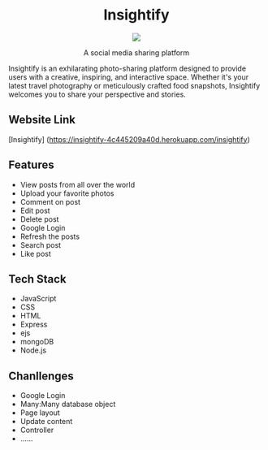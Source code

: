 <h1 align="center">Insightify</h1>

<p align="center">
<img src="/assets/images/previews/preview.png"/>
</p>

<p align="center">A social media sharing platform</p>
<p>Insightify is an exhilarating photo-sharing platform designed to provide users with a creative, inspiring, and interactive space. Whether it's your latest travel photography or meticulously crafted food snapshots, Insightify welcomes you to share your perspective and stories.</p>

## Website Link

[Insightify] (https://insightify-4c445209a40d.herokuapp.com/insightify)

## Features

 - View posts from all over the world
 - Upload your favorite photos
 - Comment on post
 - Edit post
 - Delete post
 - Google Login
 - Refresh the posts
 - Search post
 - Like post

 ## Tech Stack

 - JavaScript
 - CSS
 - HTML
 - Express
 - ejs
 - mongoDB
 - Node.js

 ## Chanllenges 

 - Google Login
 - Many:Many database object
 - Page layout
 - Update content
 - Controller
 - ......